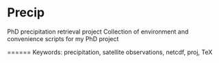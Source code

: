 Precip
======

PhD precipitation retrieval project
Collection of environment and convenience scripts for my PhD project

======
Keywords: precipitation, satellite observations, netcdf, proj, TeX
